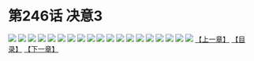 # 第246话 决意3
![](https://s2.baozimh.com/scomic/sanyanxiaotianlu-samanhua/0/245-k82b/1.jpg)
![](https://s2.baozimh.com/scomic/sanyanxiaotianlu-samanhua/0/245-k82b/2.jpg)
![](https://s2.baozimh.com/scomic/sanyanxiaotianlu-samanhua/0/245-k82b/3.jpg)
![](https://s2.baozimh.com/scomic/sanyanxiaotianlu-samanhua/0/245-k82b/4.jpg)
![](https://s2.baozimh.com/scomic/sanyanxiaotianlu-samanhua/0/245-k82b/5.jpg)
![](https://s2.baozimh.com/scomic/sanyanxiaotianlu-samanhua/0/245-k82b/6.jpg)
![](https://s2.baozimh.com/scomic/sanyanxiaotianlu-samanhua/0/245-k82b/7.jpg)
![](https://s2.baozimh.com/scomic/sanyanxiaotianlu-samanhua/0/245-k82b/8.jpg)
![](https://s2.baozimh.com/scomic/sanyanxiaotianlu-samanhua/0/245-k82b/9.jpg)
![](https://s2.baozimh.com/scomic/sanyanxiaotianlu-samanhua/0/245-k82b/10.jpg)
![](https://s2.baozimh.com/scomic/sanyanxiaotianlu-samanhua/0/245-k82b/11.jpg)
![](https://s2.baozimh.com/scomic/sanyanxiaotianlu-samanhua/0/245-k82b/12.jpg)
![](https://s2.baozimh.com/scomic/sanyanxiaotianlu-samanhua/0/245-k82b/13.jpg)
![](https://s2.baozimh.com/scomic/sanyanxiaotianlu-samanhua/0/245-k82b/14.jpg)
![](https://s2.baozimh.com/scomic/sanyanxiaotianlu-samanhua/0/245-k82b/15.jpg)
![](https://s2.baozimh.com/scomic/sanyanxiaotianlu-samanhua/0/245-k82b/16.jpg)
![](https://s2.baozimh.com/scomic/sanyanxiaotianlu-samanhua/0/245-k82b/17.jpg)
![](https://s2.baozimh.com/scomic/sanyanxiaotianlu-samanhua/0/245-k82b/18.jpg)
![](https://s2.baozimh.com/scomic/sanyanxiaotianlu-samanhua/0/245-k82b/19.jpg)
[【上一章】](./245.md)
[【目录】](./README.md)
[【下一章】](./247.md)

